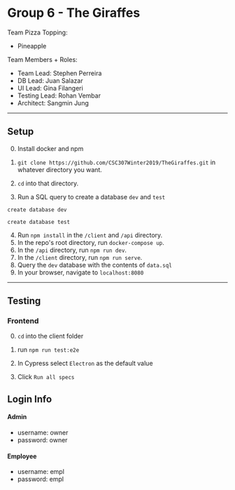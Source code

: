 # Group 6 - The Giraffes
Team Pizza Topping: 
* Pineapple

Team Members + Roles:
* Team Lead: Stephen Perreira
* DB Lead: Juan Salazar
* UI Lead: Gina Filangeri
* Testing Lead: Rohan Vembar
* Architect: Sangmin Jung

---

## Setup
0. Install docker and npm
1. `git clone https://github.com/CSC307Winter2019/TheGiraffes.git` in whatever directory you want.
2. `cd` into that directory.

3. Run a SQL query to create a database `dev` and `test`

  ``` 
  create database dev
  
  create database test 
  ```

4. Run `npm install` in the `/client` and `/api` directory.
5. In the repo's root directory, run `docker-compose up`.
6. In the `/api` directory, run `npm run dev`.
7. In the `/client` directory, run `npm run serve`.
8. Query the `dev` database with the contents of `data.sql` 
9. In your browser, navigate to `localhost:8080`

---

## Testing
### Frontend 

0. `cd` into the client folder

1. run `npm run test:e2e`

2. In Cypress select `Electron` as the default value

3. Click `Run all specs`

## Login Info
#### Admin
* username: owner
* password: owner
#### Employee
* username: empl 
* password: empl
